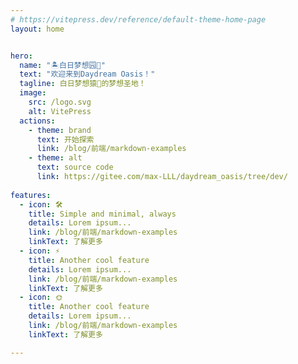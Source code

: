 ```yaml
---
# https://vitepress.dev/reference/default-theme-home-page
layout: home


hero:
  name: "🏝️白日梦想园🏡"
  text: "欢迎来到Daydream Oasis！"
  tagline: 白日梦想猿🦍的梦想圣地！
  image:
    src: /logo.svg
    alt: VitePress  
  actions:
    - theme: brand
      text: 开始探索
      link: /blog/前端/markdown-examples
    - theme: alt
      text: source code
      link: https://gitee.com/max-LLL/daydream_oasis/tree/dev/
  
features:
  - icon: 🛠️
    title: Simple and minimal, always
    details: Lorem ipsum...
    link: /blog/前端/markdown-examples
    linkText: 了解更多
  - icon: ⚡️
    title: Another cool feature
    details: Lorem ipsum...
    link: /blog/前端/markdown-examples
    linkText: 了解更多
  - icon: 🌞
    title: Another cool feature
    details: Lorem ipsum...
    link: /blog/前端/markdown-examples
    linkText: 了解更多

---
```



